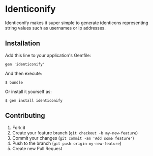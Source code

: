 # Identiconify

Identiconify makes it super simple to generate identicons representing string
values such as usernames or ip addresses.

## Installation

Add this line to your application's Gemfile:

    gem 'identiconify'

And then execute:

    $ bundle

Or install it yourself as:

    $ gem install identiconify

## Contributing

1. Fork it
2. Create your feature branch (`git checkout -b my-new-feature`)
3. Commit your changes (`git commit -am 'Add some feature'`)
4. Push to the branch (`git push origin my-new-feature`)
5. Create new Pull Request
